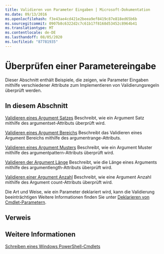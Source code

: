 ```yaml
---
title: Validieren von Parameter Eingaben | Microsoft-Dokumentation
ms.date: 09/13/2016
ms.openlocfilehash: f3e43ae4cd421e2beea9ef8419c87e818ed65b6b
ms.sourcegitcommit: 0907b8c6322d2c7c61b17f8168d53452c8964b41
ms.translationtype: MT
ms.contentlocale: de-DE
ms.lasthandoff: 08/05/2020
ms.locfileid: "87781935"
---
```

# <a name="how-to-validate-parameter-input"></a>Überprüfen einer Parametereingabe

Dieser Abschnitt enthält Beispiele, die zeigen, wie Parameter Eingaben mithilfe verschiedener Attribute zum Implementieren von Validierungsregeln überprüft werden.

## <a name="in-this-section"></a>In diesem Abschnitt

[Validieren eines Argument Satzes](./how-to-validate-an-argument-set.md) Beschreibt, wie ein Argument Satz mithilfe des argumentset-Attributs überprüft wird.

[Validieren eines Argument Bereichs](./how-to-validate-an-argument-range.md) Beschreibt das Validieren eines Argument Bereichs mithilfe des argumentrange-Attributs.

[Validieren eines Argument Musters](./how-to-validate-an-argument-pattern.md) Beschreibt, wie ein Argument Muster mithilfe des argumentpattern-Attributs überprüft wird.

[Validieren der Argument Länge](./how-to-validate-the-argument-length.md) Beschreibt, wie die Länge eines Arguments mithilfe des argumentlength-Attributs überprüft wird.

[Validieren einer Argument Anzahl](./how-to-validate-an-argument-count.md) Beschreibt, wie eine Argument Anzahl mithilfe des Argument count-Attributs überprüft wird.

Die Art und Weise, wie ein Parameter deklariert wird, kann die Validierung beeinträchtigen Weitere Informationen finden Sie unter [Deklarieren von Cmdlet-Parametern](./how-to-declare-cmdlet-parameters.md).

## <a name="reference"></a>Verweis

## <a name="see-also"></a>Weitere Informationen

[Schreiben eines Windows PowerShell-Cmdlets](./writing-a-windows-powershell-cmdlet.md)
